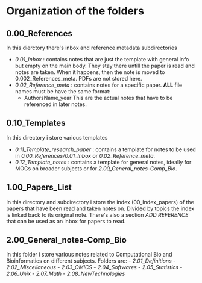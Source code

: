 # Organization of the folders
## 0.00_References
In this dierctory there's inbox and reference metadata subdirectories

- *0.01_Inbox* : contains notes that are just the template with general info but empty on the main body. They stay there untill the paper is read and notes are taken. When it happens, then the note is moved to 0.002_References_meta. PDFs are not stored here.
- *0.02_Reference_meta* : contains notes for a specific paper. **ALL** file names must be have the same format:
	- AuthorsName_year
	This are the actual notes that have to be referenced in later notes.

## 0.10_Templates
In this directory i store various templates

- *0.11_Template_research_paper* : contains a template for notes to be used in *0.00_References/0.01_Inbox* or *0.02_Reference_meta*.
- *0.12_Template_notes* : contains a template for general notes, ideally for MOCs on broader subjects or for *2.00_General_notes-Comp_Bio*.

## 1.00_Papers_List
In this directory and subdirectory i store the index (00_Index_papers) of the papers that have been read and taken notes on. Divided by topics the index is linked back to its original note. There's also a section *ADD REFERENCE* that can be used as an inbox for papers to read.

## 2.00_General_notes-Comp_Bio
In this folder i store various notes related to Computational Bio and Bioinformatics on different subjects. Folders are: 
	- *2.01_Definitions*
	- *2.02_Miscellaneous*
	- *2.03_OMICS*
	- *2.04_Softwares*
	- *2.05_Statistics*
	- *2.06_Unix*
	- *2.07_Math*
	- *2.08_NewTechnologies*


